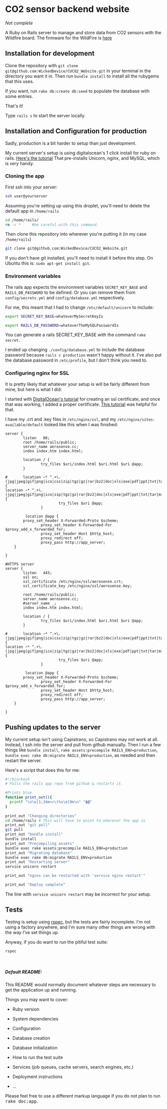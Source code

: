 CO2 sensor backend website
==========================

*Not complete*

A Ruby on Rails server to manage and store data from CO2 sensors with the Wildfire board.
The firmware for the WildFire is [here](https://github.com/WickedDevice/CO2Monitor "CO2Monitor Github Repository")

Installation for development
----------------------------
Clone the repository with `git clone git@github.com:WickedDevice/CUCO2_Website.git` in your terminal in the directory you want it in.
Then run `bundle install` to install all the rubygems that this uses.

If you want, run `rake db:create db:seed` to populate the database with some entries.

That's it!

Type `rails s` to start the server locally.


Installation and Configuration for production
---------------------------------------------
Sadly, production is a bit harder to setup than just development.

My current server's setup is using digitalocean's 1 click install for ruby on rails. [Here's the tutorial][digitalocean_tutorial]
That pre-installs Unicorn, nginx, and MySQL, which is *very* handy.

### Cloning the app
First ssh into your server:
```bash
ssh user@yourserver
```
Assuming you're setting up using this droplet, you'll need to delete the default app in `/home/rails`
```bash
cd /home/rails/
rm -r *     #be careful with this command.
```
Then clone this repository into wherever you're putting it (in my case `/home/rails`)
```bash
git clone git@github.com:WickedDevice/CUCO2_Website.git
```
If you don't have git installed, you'll need to install it before this step. On Ubuntu this is: `sudo apt-get install git`.

### Environment variables
The rails app expects the environment variables `SECRET_KEY_BASE` and `RAILS_DB_PASSWORD` to be defined. Or you can remove them from `config/secrets.yml` and `config/database.yml` respectively.

For me, this meant that I had to change `/etc/default/unicorn` to include:
```bash
export SECRET_KEY_BASE=whateverMySecretKeyIs

export RAILS_DB_PASSWORD=whateverTheMySQLPasswordIs
```
You can generate a rails SECRET_KEY_BASE with the command `rake secret`.

I ended up changing `./config/database.yml` to include the database password because `rails c production` wasn't happy without it.
I've also put the database password in `/etc/profile`, but I don't think you need to.


### Configuring nginx for SSL
It is pretty likely that whatever your setup is will be fairly different from mine, but here is what I did:

I started with [DigitalOcean's tutorial][digitalocean_nginx_ssl_tutorial] for creating an ssl certificate, and once that was working, I added a proper certificate. [This tutorial][nginx_ssl_tutorial] was helpful for that.

I have my .crt and .key files in `/etc/nginx/ssl`, and my `/etc/nginx/sites-available/default` looked like this when I was finished:
```
server {
        listen   80;
        root /home/rails/public;
        server_name aerosense.cc;
        index index.htm index.html;

        location / {
                try_files $uri/index.html $uri.html $uri @app;
        }

#       location ~* ^.+\.(jpg|jpeg|gif|png|ico|css|zip|tgz|gz|rar|bz2|doc|xls|exe|pdf|ppt|txt|tar|mid|midi|wav|bmp|rtf|js|mp3|flv|mpeg|avi)$ {
location ~* ^.+\.(jpg|jpeg|gif|png|ico|zip|tgz|gz|rar|bz2|doc|xls|exe|pdf|ppt|txt|tar|mid|midi|wav|bmp|rtf|mp3|flv|mpeg|avi)$ {
                        try_files $uri @app;
                }

         location @app {
		proxy_set_header X-Forwarded-Proto $scheme;
                proxy_set_header X-Forwarded-For $proxy_add_x_forwarded_for;
                proxy_set_header Host $http_host;
                proxy_redirect off;
                proxy_pass http://app_server;
    }

}

#HTTPS server
server {
        listen   443;
        ssl on;
        ssl_certificate /etc/nginx/ssl/aerosense.crt;
        ssl_certificate_key /etc/nginx/ssl/aerosense.key;

        root /home/rails/public;
        server_name aerosense.cc;
        #server_name _;
        index index.htm index.html;

        location / {
                try_files $uri/index.html $uri.html $uri @app;
        }

#       location ~* ^.+\.(jpg|jpeg|gif|png|ico|css|zip|tgz|gz|rar|bz2|doc|xls|exe|pdf|ppt|txt|tar|mid|midi|wav|bmp|rtf|js|mp3|flv|mpeg|avi)$ {
location ~* ^.+\.(jpg|jpeg|gif|png|ico|zip|tgz|gz|rar|bz2|doc|xls|exe|pdf|ppt|txt|tar|mid|midi|wav|bmp|rtf|mp3|flv|mpeg|avi)$ {
                        try_files $uri @app;
                }

         location @app {
		proxy_set_header X-Forwarded-Proto $scheme;
                proxy_set_header X-Forwarded-For $proxy_add_x_forwarded_for;
                proxy_set_header Host $http_host;
                proxy_redirect off;
                proxy_pass http://app_server;
    }

}
```

Pushing updates to the server
-----------------------------
My current setup isn't using Capistrano, so Capistrano may not work at all.
Instead, I ssh into the server and pull from github manually.
Then I run a few things like `bundle install`, `rake assets:precompile RAILS_ENV=production`, `bundle exec rake db:migrate RAILS_ENV=production`, as needed and then restart the server.

Here's a script that does this for me:
```bash
#!/bin/bash
# Pulls the rails app repo from github & restarts it.

#Prints blue
function print_out(){
  printf "\n\e[1;34m>>\t%s\e[0m\n" "$@"
}
 
print_out "Changing directories"
cd /home/rails # This will have to point to wherever the app is
print_out "git pull"
git pull
print_out "bundle install"
bundle install
print_out "Precompiling assets"
bundle exec rake assets:precompile RAILS_ENV=production
print_out "Migrating database"
bundle exec rake db:migrate RAILS_ENV=production
print_out "Restarting server"
service unicorn restart

print_out "nginx can be restarted with 'service nginx restart'"

print_out "Deploy complete"
```
The line with `service unicorn restart` may be incorrect for your setup.


Tests
-----
Testing is setup using [rspec], but the tests are fairly incomplete.
I'm not using a factory anywhere, and I'm sure many other things are wrong with the way I've set things up.

Anyway, if you do want to run the pitiful test suite:
```bash
rspec
```


[digitalocean_tutorial]: https://www.digitalocean.com/community/tutorials/how-to-1-click-install-ruby-on-rails-on-ubuntu-12-10-with-digitalocean/ "How To 1-Click Install Ruby on Rails on Ubuntu 12.10 with DigitalOcean"
[digitalocean_nginx_ssl_tutorial]: https://www.digitalocean.com/community/tutorials/how-to-create-a-ssl-certificate-on-nginx-for-ubuntu-12-04 "How To Create a SSL Certificate on nginx for Ubuntu 12.04"
[nginx_ssl_tutorial]: http://nginx.groups.wuyasea.com/articles/how-to-setup-godaddy-ssl-certificate-on-nginx/2
[rspec]: http://rspec.info/ "rspec gem"



<br>

##### Default README:

This README would normally document whatever steps are necessary to get the
application up and running.

Things you may want to cover:

* Ruby version

* System dependencies

* Configuration

* Database creation

* Database initialization

* How to run the test suite

* Services (job queues, cache servers, search engines, etc.)

* Deployment instructions

* ...


Please feel free to use a different markup language if you do not plan to run
<tt>rake doc:app</tt>.
